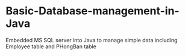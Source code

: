# Basic-Database-management-in-Java
Embedded MS SQL server into Java to  manage simple data including Employee table and PHongBan table

